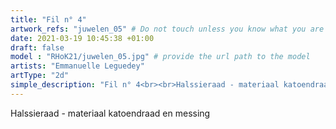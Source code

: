 ```yaml
---
title: "Fil n° 4"
artwork_refs: "juwelen_05" # Do not touch unless you know what you are doing
date: 2021-03-19 10:45:38 +01:00
draft: false
model : "RHoK21/juwelen_05.jpg" # provide the url path to the model
artists: "Emmanuelle Leguedey"
artType: "2d"
simple_description: "Fil n° 4<br><br>Halssieraad - materiaal katoendraad en messing. <br><br>Een werk door Emmanuelle Leguedey binnen de afdeling Juweelontwerp/Edelmetaal.<br><br><br><br> Een project gerealiseerd door Dirk Derom in opdracht van het <a href='https://www.sdko.brussels'>SDKO</a> en met steun van de <a href='https://www.vgc.be/wie-zijn-wij/actief-beleid-brussel/onderwijs'>VGC</a>."
---
```

Halssieraad - materiaal katoendraad en messing
